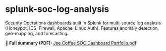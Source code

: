 # splunk-soc-log-analysis
Security Operations dashboards built in Splunk for multi-source log analysis (Honeypot, IDS, Firewall, Apache, Linux Auth). Features anomaly detection, geo-mapping, and forecasting.

📄 **Full summary (PDF):** [Joe Coffee SOC Dashboard Portfolio.pdf](pdf/Joe%20Coffee%20SOC%20Dashboard%20Portfolio.pdf)
